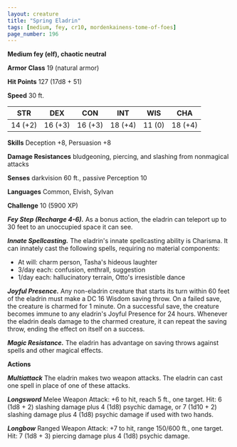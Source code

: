 ```yaml
---
layout: creature
title: "Spring Eladrin"
tags: [medium, fey, cr10, mordenkainens-tome-of-foes]
page_number: 196
---
```


**Medium fey (elf), chaotic neutral**

**Armor Class** 19 (natural armor)

**Hit Points** 127  (17d8 + 51)

**Speed** 30 ft.

|   STR   |   DEX   |   CON   |   INT   |   WIS   |   CHA   |
|:-------:|:-------:|:-------:|:-------:|:-------:|:-------:|
| 14 (+2) | 16 (+3) | 16 (+3) | 18 (+4) | 11 (0) | 18 (+4) |

**Skills** Deception +8, Persuasion +8

**Damage Resistances** bludgeoning, piercing, and slashing from nonmagical attacks

**Senses** darkvision 60 ft., passive Perception 10

**Languages** Common, Elvish, Sylvan

**Challenge** 10 (5900 XP)

***Fey Step (Recharge 4-6).*** As a bonus action, the eladrin can teleport up to 30 feet to an unoccupied space it can see.

***Innate Spellcasting.*** The eladrin's innate spellcasting ability is Charisma. It can innately cast the following spells, requiring no material components:
* At will: charm person, Tasha's hideous laughter
* 3/day each: confusion, enthrall, suggestion
* 1/day each: hallucinatory terrain, Otto's irresistible dance

***Joyful Presence.*** Any non-eladrin creature that starts its turn within 60 feet of the eladrin must make a DC 16 Wisdom saving throw. On a failed save, the creature is charmed for 1 minute. On a successful save, the creature becomes immune to any eladrin's Joyful Presence for 24 hours.
Whenever the eladrin deals damage to the charmed creature, it can repeat the saving throw, ending the effect on itself on a success.

***Magic Resistance.*** The eladrin has advantage on saving throws against spells and other magical effects.

**Actions**

***Multiattack*** The eladrin makes two weapon attacks. The eladrin can cast one spell in place of one of these attacks.

***Longsword*** Melee Weapon Attack: +6 to hit, reach 5 ft., one target. Hit: 6 (1d8 + 2) slashing damage plus 4 (1d8) psychic damage, or 7 (1d10 + 2) slashing damage plus 4 (1d8) psychic damage if used with two hands.

***Longbow*** Ranged Weapon Attack: +7 to hit, range 150/600 ft., one target. Hit: 7 (1d8 + 3) piercing damage plus 4 (1d8) psychic damage.